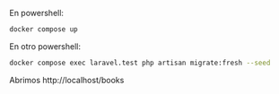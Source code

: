 En powershell:

``` bash
docker compose up
```

En otro powershell:
``` bash
docker compose exec laravel.test php artisan migrate:fresh --seed
```


Abrimos http://localhost/books